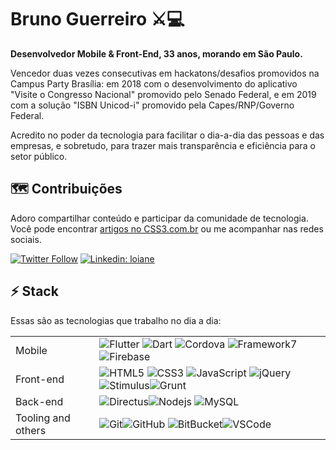 # Bruno Guerreiro ⚔️💻
**Desenvolvedor Mobile & Front-End, 33 anos, morando em São Paulo.**

 Vencedor duas vezes consecutivas em hackatons/desafios promovidos na Campus Party Brasília: em 2018 com o desenvolvimento do aplicativo "Visite o Congresso Nacional" promovido pelo Senado Federal, e em 2019 com a solução "ISBN Unicod-i" promovido pela Capes/RNP/Governo Federal.

Acredito no poder da tecnologia para facilitar o dia-a-dia das pessoas e das empresas, e sobretudo, para trazer mais transparência e eficiência para o setor público.


## 🗺 Contribuições
Adoro compartilhar conteúdo e participar da comunidade de tecnologia. Você pode encontrar  [artigos no CSS3.com.br](http://css3.com.br/) ou me acompanhar nas redes sociais.

[![Twitter Follow](https://img.shields.io/twitter/follow/bruno_gc?style=social)](https://twitter.com/bruno_gc)
[![Linkedin: loiane](https://img.shields.io/badge/-Linkedin-blue?style=flat-square&logo=Linkedin&logoColor=white&link=https://www.linkedin.com/in/loiane/)](https://www.linkedin.com/in/brunoguerreiro/)


## ⚡ Stack
Essas são as tecnologias que trabalho no dia a dia:

|                    |   |
|--------------------|---|
| Mobile             |  ![Flutter](https://img.shields.io/badge/-Flutter-02569B?style=flat-square&logo=flutter) ![Dart](https://img.shields.io/badge/-Dart-0175C2?style=flat-square&logo=dart) ![Cordova](https://img.shields.io/badge/-Cordova-E8E8E8?style=flat-square&logo=apachecordova&logoColor=black)  ![Framework7](https://img.shields.io/badge/-Framework7-EE350F?style=flat-square&logo=framework7&logoColor=white)  ![Firebase](https://img.shields.io/badge/Firebase-FFCA28?style=flat-square&logo=firebase&logoColor=white) |
| Front-end          |  ![HTML5](https://img.shields.io/badge/-HTML5-E34F26?style=flat-square&logo=html5&logoColor=white) ![CSS3](https://img.shields.io/badge/-CSS3-1572B6?style=flat-square&logo=css3) ![JavaScript](https://img.shields.io/badge/-JavaScript-black?style=flat-square&logo=javascript) ![jQuery](https://img.shields.io/badge/-jQuery-0769AD?style=flat-square&logo=jquery)![Stimulus](https://img.shields.io/badge/-Stimulus+TurboJS-77E8B9?style=flat-square&logo=stimulus&logoColor=black)![Grunt](https://img.shields.io/badge/-Grunt-FAA918?style=flat-square&logoColor=white&logo=grunt) |
| Back-end           | ![Directus](https://img.shields.io/badge/-Directus-263238?style=flat-square&logo=directus&logoColor=white)![Nodejs](https://img.shields.io/badge/-Nodejs-339933?style=flat-square&logo=Node.js&logoColor=white) ![MySQL](https://img.shields.io/badge/-MySQL-4479A1?style=flat-square&logo=mysql&logoColor=white)  |
| Tooling and others | ![Git](https://img.shields.io/badge/-Git-black?style=flat-square&logo=git)![GitHub](https://img.shields.io/badge/-GitHub-181717?style=flat-square&logo=github) ![BitBucket](https://img.shields.io/badge/-BitBucket-darkblue?style=flat-square&logo=bitbucket)![VSCode](https://img.shields.io/badge/-VSCode-007ACC?style=flat-square&logo=visual-studio-code&logoColor=white)  |




